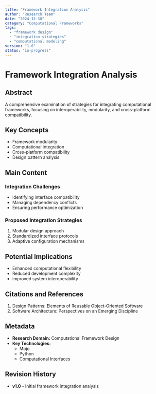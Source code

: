 ```yaml
---
title: "Framework Integration Analysis"
author: "Research Team"
date: "2024-12-30"
category: "Computational Frameworks"
tags:
  - "framework design"
  - "integration strategies"
  - "computational modeling"
version: "1.0"
status: "in-progress"
---
```


# Framework Integration Analysis

## Abstract

A comprehensive examination of strategies for integrating computational frameworks, focusing on interoperability, modularity, and cross-platform compatibility.

## Key Concepts

- Framework modularity
- Computational integration
- Cross-platform compatibility
- Design pattern analysis

## Main Content

### Integration Challenges

- Identifying interface compatibility
- Managing dependency conflicts
- Ensuring performance optimization

### Proposed Integration Strategies

1. Modular design approach
2. Standardized interface protocols
3. Adaptive configuration mechanisms

## Potential Implications

- Enhanced computational flexibility
- Reduced development complexity
- Improved system interoperability

## Citations and References

1. Design Patterns: Elements of Reusable Object-Oriented Software
2. Software Architecture: Perspectives on an Emerging Discipline

## Metadata

- **Research Domain:** Computational Framework Design
- **Key Technologies:**
  - Mojo
  - Python
  - Computational Interfaces

## Revision History

- **v1.0** - Initial framework integration analysis